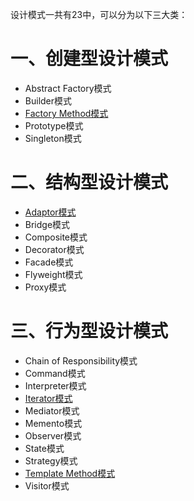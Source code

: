 设计模式一共有23中，可以分为以下三大类：

# 一、创建型设计模式

- Abstract Factory模式
- Builder模式
- [Factory Method模式](./设计模式学习之工厂方法模式.md)
- Prototype模式
- Singleton模式

# 二、结构型设计模式 

- [Adaptor模式](./设计模式学习之Adapter模式.md)
- Bridge模式
- Composite模式
- Decorator模式
- Facade模式
- Flyweight模式
- Proxy模式

# 三、行为型设计模式

- Chain of Responsibility模式
- Command模式
- Interpreter模式
- [Iterator模式](./设计模式学习之Iterator模式.md)
- Mediator模式
- Memento模式
- Observer模式
- State模式
- Strategy模式
- [Template Method模式](./设计模式学习之模板方法模式.md)
- Visitor模式